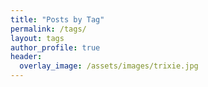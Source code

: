 ```yaml
---
title: "Posts by Tag"
permalink: /tags/
layout: tags
author_profile: true
header:
  overlay_image: /assets/images/trixie.jpg
---
```

